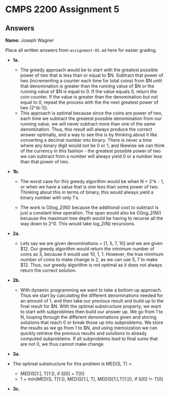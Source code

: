 # CMPS 2200 Assignment 5
## Answers

**Name:** Joseph Wagner


Place all written answers from `assignment-05.md` here for easier grading.


- **1a.**
  - The greedy approach would be to start with the greatest possible power of two that is less than or equal to $N. Subtract that power of two (incrementing a counter each time for total coins) from $N until that denomination is greater than the running value of $N or the running value of $N is equal to 0. If the value equals 0, return the coin counter. If the value is greater than the denomination but not equal to 0, repeat the process with the the next greatest power of two (2^(k-1)).
  - This approach is optimal because since the coins are power of two, each time we subtract the greatest possible denomination from our running value, we will never subtract more than one of the same denomination. Thus, this result will always produce the correct answer optimally, and a way to see this is by thinking about it like converting a decimal number into binary. There is never a time where any binary digit would not be 0 or 1, and likewise we can think of the currency in this fashion - the greatest possible power of two we can subtract from a number will always yield 0 or a number less than that power of two.

- **1b.**
  - The worst case for this greedy algorithm would be when N = 2^k - 1, or when we have a value that is one less than some power of two. Thinking about this in terms of binary, this would always yield a binary number with only 1's. 

  - The work is O(log_2(N)) because the additional cost to subtract is just a constant time operation. The span would also be O(log_2(N)) because the maximum tree depth would be having to recurse all the way down to 2^0. This would take log_2(N) recursions. 





- **2a.**
  - Lets say we are given denominations = [1, 5, 7, 10] and we are given $12. Our greedy algorithm would return the minimum number of coins as 3, because it would use 10, 1, 1. However, the true minimum number of coins to make change is 2, as we can use 5, 7 to make $12. Thus, our greedy algorithm is not optimal as it does not always return the correct solution.
- **2b.**
  - With dynamic programming we want to take a bottom up approach. Thus we start by calculating the different denominations needed for an amount of 1, and then take our previous result and build up to the final result for $N. With the optimal substructure property, we want to start with subproblmes then build our answer up. We go from 1 to N, looping through the different denominations given and storing solutions that reach 0 or break those up into subproblems. We store the results as we go from 1 to $N, and using memoization we can quickly retrieve the previous results and solutions to already computed subproblems. If all subproblems lead to final sums that are not 0, we thus cannot make change. 





- **3a.**
- The optimal substructure for this problem is MED(S, T) =
  - MED(S[1:], T[1:]), if S[0] = T[0]
  - 1 + min(MED(S, T[1:]), MED(S[1:], T), MED(S[1:],T[1:])), if S[0] != T[0]
- **3c.**



